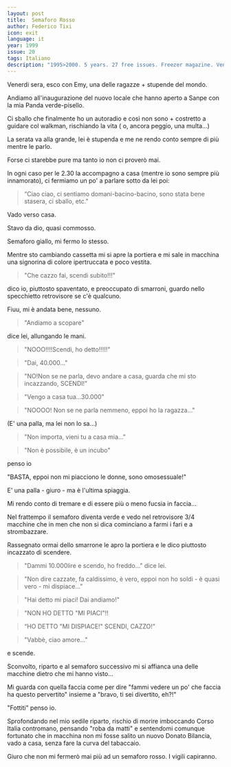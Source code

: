 ```yaml
---
layout: post
title:  Semaforo Rosso
author: Federico Tixi
icon: exit
language: it
year: 1999
issue: 20
tags: Italiano
description: "1995>2000. 5 years. 27 free issues. Freezer magazine. Venerdi sera, esco con Emy, una delle ragazze + stupende del mondo. Andiamo all'inaugurazione del nuovo locale che hanno aperto a Sanpe con la mia Panda verde-pisello. "
---
```



Venerdi sera, esco con Emy, una delle ragazze + stupende del mondo.

Andiamo all'inaugurazione del nuovo locale che hanno aperto a Sanpe con la mia Panda verde-pisello.

Ci sballo che finalmente ho un autoradio e così non sono + costretto a guidare col walkman, rischiando la vita ( o, ancora peggio, una multa...)

La serata va alla grande, lei è stupenda e me ne rendo conto sempre di più mentre le parlo.

Forse ci starebbe pure ma tanto io non ci proverò mai.

In ogni caso per le 2.30 la accompagno a casa (mentre io sono sempre più innamorato), ci fermiamo un po' a parlare sotto da lei poi:

>“Ciao ciao, ci sentiamo domani-bacino-bacino, sono stata bene stasera, ci sballo, etc."

Vado verso casa.

Stavo da dio, quasi commosso.

Semaforo giallo, mi fermo lo stesso.

Mentre sto cambiando cassetta mi si apre la portiera e mi sale in macchina una signorina di colore ipertruccata e poco vestita.

>"Che cazzo fai, scendi subito!!!"

dico io, piuttosto spaventato, e preoccupato di smarroni, guardo nello specchietto retrovisore se c'è qualcuno.

Fiuu, mi è andata bene, nessuno.

>"Andiamo a scopare"

dice lei, allungando le mani.

>"NOOO!!!!Scendi, ho detto!!!!!"

>"Dai, 40.000..."

>"NO!Non se ne parla, devo andare a casa, guarda che mi sto incazzando, SCENDI!"

>"Vengo a casa tua...30.000"

>"NOOOO! Non se ne parla nemmeno, eppoi ho la ragazza..."

(E' una palla, ma lei non lo sa...)

>"Non importa, vieni tu a casa mia..."

>"Non è possibile, è un incubo"

penso io

"BASTA, eppoi non mi piacciono le donne, sono omosessuale!"

E' una palla - giuro - ma è l'ultima spiaggia.

Mi rendo conto di tremare e di essere più o meno fucsia in faccia...

Nel frattempo il semaforo diventa verde e vedo nel retrovisore 3/4 macchine che in men che non si dica cominciano a farmi i fari e a strombazzare.

Rassegnato ormai dello smarrone le apro la portiera e le dico piuttosto incazzato di scendere.

>"Dammi 10.000lire e scendo, ho freddo..." dice lei.

>"Non dire cazzate, fa caldissimo, è vero, eppoi non ho soldi - è quasi vero - mi dispiace..."

>"Hai detto mi piaci! Dai andiamo!"

>"NON HO DETTO "MI PIACI"!!

>“HO DETTO "MI DISPIACE!" SCENDI, CAZZO!”

>"Vabbè, ciao amore..."

e scende.

Sconvolto, riparto e al semaforo successivo mi si affianca una delle macchine dietro che mi hanno visto...

Mi guarda con quella faccia come per dire "fammi vedere un po' che faccia ha questo pervertito" insieme a "bravo, ti sei divertito, eh?!"

"Fottiti" penso io.

Sprofondando nel mio sedile riparto, rischio di morire imboccando Corso Italia contromano, pensando "roba da matti" e sentendomi comunque fortunato che in macchina non mi fosse salito un nuovo Donato Bilancia, vado a casa, senza fare la curva del tabaccaio.

Giuro che non mi fermerò mai più ad un semaforo rosso. I vigili capiranno.
